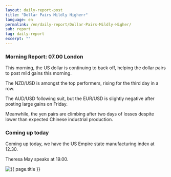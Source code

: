 ```yaml
---
layout: daily-report-post
title: "Dollar Pairs Mildly Higherr"
language: en
permalink: /en/daily-report/Dollar-Pairs-Mildly-Higher/
sub: report
tag: daily-report
excerpt: ""
---
```

### Morning Report: 07.00 London

This morning, the US dollar is continuing to back off, helping the dollar pairs to post mild gains this morning. 

The NZD/USD is amongst the top performers, rising for the third day in a row.

The AUD/USD following suit, but the EUR/USD is slightly negative after posting large gains on Friday. 

Meanwhile, the yen pairs are climbing after two days of losses despite lower than expected Chinese industrial production.


### Coming up today

Coming up today, we have the US Empire state manufacturing index at 12.30.

Theresa May speaks at 19.00.

<p><img src="{{ "/assets/images/daily-report/2017-05-15_07-50-44.jpg" | relative_url }}" alt="{{ page.title }}" title="{{ page.title }}"></p>